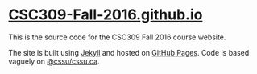 # [CSC309-Fall-2016.github.io](https://csc309-fall-2016.github.io/)

This is the source code for the CSC309 Fall 2016 course website.

The site is built using [Jekyll](https://jekyllrb.com/) and hosted on [GitHub Pages](https://pages.github.com/).
Code is based vaguely on [@cssu/cssu.ca](https://github.com/cssu/cssu.ca).
